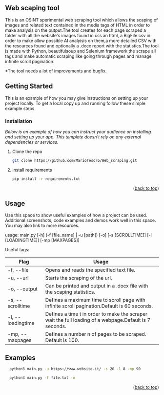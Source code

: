 <!-- GETTING STARTED -->
## Web scaping tool

This is an OSINT sperimental web scraping tool which allows the scaping of images and related text contained in the media tags of HTML in order to make analysis on the output.The tool creates for each page scraped a folder with all the website's images found in css an html, a BigFile.csv in order to make allow possible AI analyisis on them,a more detailed CSV with the resources found and optionally a .docx report with the statistics.The tool is made with Python, beautifulsoup and Selenium framework the scrape all tags and make automatic scraping like going through pages and manage infinite scroll pagination.

*The tool needs a lot of improvements and bugfix.

<!-- GETTING STARTED -->
## Getting Started

This is an example of how you may give instructions on setting up your project locally.
To get a local copy up and running follow these simple example steps.

### Installation

_Below is an example of how you can instruct your audience on installing and setting up your app. This template doesn't rely on any external dependencies or services._

1. Clone the repo
   ```sh
   git clone https://github.com/MarioTesoro/Web_scraping.git
   ```
2. Install requirements
    ```sh
    pip install -r requirements.txt
    ```

<p align="right">(<a href="#top">back to top</a>)</p>



<!-- USAGE EXAMPLES -->
## Usage

Use this space to show useful examples of how a project can be used. Additional screenshots, code examples and demos work well in this space. You may also link to more resources.

usage: main.py [-h] (-f [file_name] | -u [path]) [-o] [-s [SCROLLTIME]] [-l [LOADINGTIME]] [-mp [MAXPAGES]]

Useful tags:

Flag  | Usage
------------- | -------------
-f, --file  | Opens and reads the specified text file.
-u, --url  | Starts the scraping of the url.
-o, --output  | Can be printed and output in a .docx file with the scaping statistics.
-s, --scrolltime  | Defines a maximum time to scroll page with infinite scroll pagination.Default is 60 seconds.
-l, --loadingtime  | Defines a time t in order to make the scraper wait the full loading of a webpage.Default is 7 seconds.
-mp, --maxpages  | Defines a number n of pages to be scraped. Default is 100.
   
## Examples
```sh
  python3 main.py -u https://www.website.it/ -s 20 -l 8 -mp 90 
  ```

```sh
  python3 main.py -f file.txt -o
  ```
  

<p align="right">(<a href="#top">back to top</a>)</p>